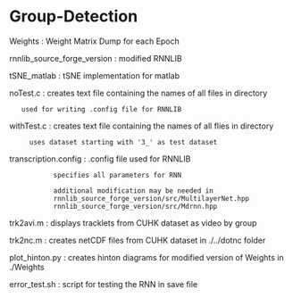 # Group-Detection

Weights : Weight Matrix Dump for each Epoch

rnnlib_source_forge_version : modified RNNLIB

tSNE_matlab : tSNE implementation for matlab

noTest.c : creates text file containing the names of all files in directory

	   used for writing .config file for RNNLIB

withTest.c : creates text file containing the names of all flies in directory

	     uses dataset starting with '3_' as test dataset

transcription.config : .config file used for RNNLIB

		       specifies all parameters for RNN

		       additional modification may be needed in
		       rnnlib_source_forge_version/src/MultilayerNet.hpp
		       rnnlib_source_forge_version/src/Mdrnn.hpp

trk2avi.m : displays tracklets from CUHK dataset as video by group

trk2nc.m : creates netCDF files from CUHK dataset in ./../dotnc folder

plot_hinton.py : creates hinton diagrams for modified version of Weights in ./Weights 

error_test.sh : script for testing the RNN in save file